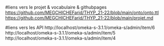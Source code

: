 #liens vers le projet & vocabulaire & githubpages
https://github.com/MEGCHICHEFarid/THYP_21-22/blob/main/onto/onto.ttl
https://github.com/MEGCHICHEFarid/THYP_21-22/blob/main/projet.md

#liens vers les API
http://localhost/omeka-s-3.1.1/omeka-s/admin/item/6
http://localhost/omeka-s-3.1.1/omeka-s/admin/item/5
http://localhost/omeka-s-3.1.1/omeka-s/admin/item/4
